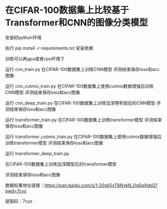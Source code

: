 # 在CIFAR-100数据集上比较基于Transformer和CNN的图像分类模型

安装好python环境

执行 pip install -r requirements.txt 安装依赖

训练可以再gpu或者cpu环境下

运行 cnn_train.py
在CIFAR-100数据集上训练CNN模型
评测结束保存loss和acc图像

运行 cnn_cutmix_train.py
在CIFAR-100数据集上使用cutmix数据增强后训练CNN模型
评测结束保存loss和acc图像

运行 cnn_deep_train.py
在CIFAR-100数据集上训练加深卷积层后的CNN模型
评测结束保存loss和acc图像

运行 transformer_train.py
在CIFAR-100数据集上训练transformer模型
评测结束保存loss和acc图像

运行 transformer_cutmix_train.py
在CIFAR-100数据集上使用cutmix数据增强后训练transformer模型
评测结束保存loss和acc图像

运行 transformer_deep_train.py

在CIFAR-100数据集上训练加深模型后的transformer模型

评测结束保存loss和acc图像



数据权重地址链接：https://pan.baidu.com/s/1-20sb5yT8NykN_0gSqXebQ?pwd=7cyx 

提取码：7cyx